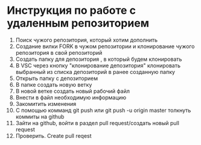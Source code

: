# Инструкция по работе с удаленным репозиторием
1. Поиск чужого репозитория, который хотим дополнить
2. Создание вилки FORK в чужом репозитории и клонирование чужого репозитория в свой репозиторий
3. Создать папку для депозитория , в который будем клонировать
4. В VSC через кнопку "клонирование депозитория" клонировать выбранный из списка депозиторий в ранее созданную папку
5. Открыть папку с депозиторием
6. В папке создать новую ветку
7. В новой ветке создать новый рабочий файл
8. Внести в файл необходимую информацию
9. Закомитить изменения
10. С помощью комманд 
git push или git push -u origin master
толкнуть коммиты на github
11. Зайти на github, войти в раздел pull request/создать новый pull request
12. Проверить. Create pull reqest